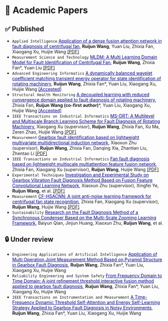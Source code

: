 # 📝 Academic Papers
## ✅ Published

- ``Applied Intelligence`` <span style="color:rgb(0,0,128);"><u>Application of a dense fusion attention network in fault diagnosis of centrifugal fan</u></span>, **Ruijun Wang**, Yuan Liu, Zhixia Fan, Xiaogang Xu, Huijie Wang <a href='https://link.springer.com/article/10.1007/s10489-024-05643-3'><i class="fa fa-file-pdf"></i>[PDF]</a> <span class='show_paper_citations' data='goCftmoAAAAJ:2osOgNQ5qMEC'></span>
- ``Measurement Science and Technology`` <span style="color:rgb(0,0,128);"><u>MLDM: A Multi Learning Domain Model for Fault Identification of Centrifugal Fan</u></span>, **Ruijun Wang**, Zhixia Fan*, Yuan Liu <a href='https://iopscience.iop.org/article/10.1088/1361-6501/ad9bda/meta'><i class="fa fa-file-pdf"></i>[PDF]</a> <span class='show_paper_citations' data='goCftmoAAAAJ:zYLM7Y9cAGgC'></span>
- ``Advanced Engineering Informatics`` <span style="color:rgb(0,0,128);"><u>A dynamically balanced wavelet coefficient matching transient energy operator for state identification of rotating machinery</u></span>, **Ruijun Wang**, Zhixia Fan*, Yuan Liu, Xiaogang Xu, Huijie Wang <span style="color:rgb(0,0,128);"><u>[Accepted]</u></span>
- ``Structural Health Monitoring`` <span style="color:rgb(0,0,128);"><u>A decoupled learning with reduced convergence domain applied to fault diagnosis of rotating machinery</u></span>, Zhixia Fan, **Ruijun Wang (co-first author)***, Yuan Liu, Xiaogang Xu, Huijie Wang <span style="color:rgb(0,0,128);"><u>[Accepted]</u></span>
- ``IEEE Transactions on Industrial Informatics`` <span style="color:rgb(0,0,128);"><u>MS-DRT: A Multilevel and Multiscale Branch Learning Scheme for Fault Diagnosis of Rotating Machinery</u></span>, Xiaogang Xu (supervisor), **Ruijun Wang**, Zhixia Fan, Xu Ma, Zeren Zhao, Huijie Wang <a href='https://ieeexplore.ieee.org/abstract/document/10199128'><i class="fa fa-file-pdf"></i>[PDF]</a> <span class='show_paper_citations' data='goCftmoAAAAJ:UeHWp8X0CEIC'></span>
- ``Measurement`` <span style="color:rgb(0,0,128);"><u>Gearbox fault identification based on lightweight multivariate multidirectional induction network</u></span>, Xiaoxun Zhu (supervisor), **Ruijun Wang**,  Zhixia Fan, Danqing Xia, Zhantian Liu, Zhentao Li <a href='https://www.sciencedirect.com/science/article/abs/pii/S0263224122002512'><i class="fa fa-file-pdf"></i>[PDF]</a> <span class='show_paper_citations' data='goCftmoAAAAJ:qjMakFHDy7sC'></span>
- ``IEEE Transactions on Industrial Informatics`` <span style="color:rgb(0,0,128);"><u>Fan fault diagnosis based on lightweight multiscale multiattention feature fusion network</u></span>, Zhixia Fan, Xiaogang Xu (supervisor), **Ruijun Wang**, Huijie Wang <a href='https://ieeexplore.ieee.org/abstract/document/9580581'><i class="fa fa-file-pdf"></i>[PDF]</a> <span class='show_paper_citations' data='goCftmoAAAAJ:d1gkVwhDpl0C'></span>
- ``Experimental Techniques`` <span style="color:rgb(0,0,128);"><u>Investigation and Experimental Study on Gearbox Vibration Fault Diagnosis Method Based on Fusion Feature Convolutional Learning Network</u></span>, Xiaoxun Zhu (supervisor), Xingfei Ye, **Ruijun Wang**, et al. <a href='https://link.springer.com/article/10.1007/s40799-022-00552-x'><i class="fa fa-file-pdf"></i>[PDF]</a> <span class='show_paper_citations' data='goCftmoAAAAJ:IjCSPb-OGe4C'></span>
- ``Measurement`` <span style="color:rgb(0,0,128);"><u>CF-HSACNN: A joint anti-noise learning framework for centrifugal fan state recognition</u></span>, Zhixia Fan, Xiaogang Xu (supervisor), **Ruijun Wang**, Huijie Wang <a href='https://www.sciencedirect.com/science/article/abs/pii/S0263224122010983'><i class="fa fa-file-pdf"></i>[PDF]</a> <span class='show_paper_citations' data='goCftmoAAAAJ:u-x6o8ySG0sC'></span>
- ``Sustainability`` <span style="color:rgb(0,0,128);"><u>Research on the Fault Diagnosis Method of a Synchronous Condenser Based on the Multi-Scale Zooming Learning Framework</u></span>, Baiyun Qian, Jinjun Huang, Xiaoxun Zhu, **Ruijun Wang**, et al.

## 🔒️ Under review
- ``Engineering Applications of Artificial Intelligence`` <span style="color:rgb(0,0,128);"><u>Application of Multi Operation Joint Measurement Method Based on Pyramid Structure in Gearbox Fault Diagnosis</u></span>, **Ruijun Wang**, Zhixia Fan*, Yuan Liu, Xiaogang Xu, Huijie Wang
- ``Reliability Engineering and System Safety`` <span style="color:rgb(0,0,128);"><u>From Frequency Domain to Time Domain: A joint refinement threshold interactive fusion method applied to gearbox fault diagnosis</u></span>, **Ruijun Wang**, Zhixia Fan*, Yuan Liu, Xiaogang Xu, Huijie Wang
- ``IEEE Transactions on Instrumentation and Measurement`` <span style="color:rgb(0,0,128);"><u>A Time-Frequency Dynamic Threshold Self-Attention and Energy Self-Learning Strategy Applied to Gearbox Fault Diagnosis in Noisy Environments</u></span>, **Ruijun Wang**, Zhixia Fan*, Yuan Liu, Xiaogang Xu, Huijie Wang